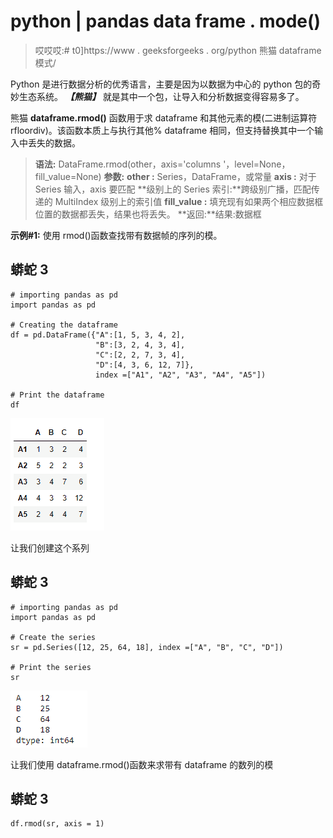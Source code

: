 # python | pandas data frame . mode()

> 哎哎哎:# t0]https://www . geeksforgeeks . org/python 熊猫 dataframe 模式/

Python 是进行数据分析的优秀语言，主要是因为以数据为中心的 python 包的奇妙生态系统。 ***【熊猫】*** 就是其中一个包，让导入和分析数据变得容易多了。

熊猫 **dataframe.rmod()** 函数用于求 dataframe 和其他元素的模(二进制运算符 rfloordiv)。该函数本质上与执行其他% dataframe 相同，但支持替换其中一个输入中丢失的数据。

> **语法:** DataFrame.rmod(other，axis='columns '，level=None，fill_value=None)
> **参数:**
> **other :** Series，DataFrame，或常量
> **axis :** 对于 Series 输入，axis 要匹配
> **级别上的 Series 索引:**跨级别广播，匹配传递的 MultiIndex 级别上的索引值
> **fill_value :** 填充现有如果两个相应数据框位置的数据都丢失，结果也将丢失。
> **返回:**结果:数据框

**示例#1:** 使用 rmod()函数查找带有数据帧的序列的模。

## 蟒蛇 3

```
# importing pandas as pd
import pandas as pd

# Creating the dataframe
df = pd.DataFrame({"A":[1, 5, 3, 4, 2],
                   "B":[3, 2, 4, 3, 4],
                   "C":[2, 2, 7, 3, 4],
                   "D":[4, 3, 6, 12, 7]},
                   index =["A1", "A2", "A3", "A4", "A5"])

# Print the dataframe
df
```

![](img/e3baabcb070182605e75dbca5770baab.png)

让我们创建这个系列

## 蟒蛇 3

```
# importing pandas as pd
import pandas as pd

# Create the series
sr = pd.Series([12, 25, 64, 18], index =["A", "B", "C", "D"])

# Print the series
sr
```

![](img/a558e26fcf69fbbe10312e5e1070fd43.png)

让我们使用 dataframe.rmod()函数来求带有 dataframe 的数列的模

## 蟒蛇 3

```
df.rmod(sr, axis = 1)
```